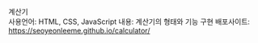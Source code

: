계산기 <br />
사용언어: HTML, CSS, JavaScript
내용: 계산기의 형태와 기능 구현
배포사이트: https://seoyeonleeme.github.io/calculator/
